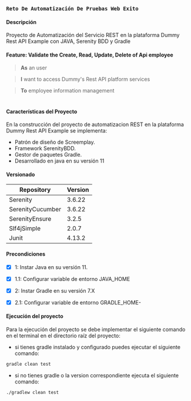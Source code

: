 ### `Reto De Automatización De Pruebas Web Exito`

#### Descripción

Proyecto de Automatización del Servicio REST en la plataforma  Dummy Rest API Example con JAVA, Serenity BDD y Gradle

#### Feature: Validate the Create, Read, Update, Delete of Api employee

> **As** an user

> **I** want to access Dummy's Rest API platform services

> **To** employee information management

#

#### Características del Proyecto

En la construcción del proyecto de automatizacion REST en la plataforma Dummy Rest API Example se implementa:

- Patrón de diseño de Screemplay.
- Framework SerenityBDD.
- Gestor de paquetes Gradle.
- Desarrollado en java en su versión 11

#### Versionado

| Repository       | Version  |
|------------------|----------|
| Serenity         | 3.6.22   |
| SerenityCucumber | 3.6.22   |
| SerenityEnsure   | 3.2.5    |
| Slf4jSimple      | 2.0.7    |
| Junit            | 4.13.2   |

#### Precondiciones

- [x] 1: Instar Java en su versión 11.
- [x] 1.1: Configurar variable de entorno JAVA_HOME
- [x] 2: Instar Gradle en su versión 7.X
- [x] 2.1: Configurar variable de entorno GRADLE_HOME-
 

#### Ejecución del proyecto

Para la ejecución del proyecto se debe implementar el siguiente comando en el terminal en el directorio raíz del
proyecto:

- si tienes gradle instalado y configurado puedes ejecutar el siguiente comando:

```sh
gradle clean test 
```

- si no tienes gradle o la version correspondiente ejecuta el siguiente comando:

```sh
./gradlew clean test 
```